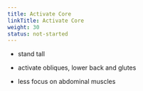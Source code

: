 ```yaml
---
title: Activate Core
linkTitle: Activate Core
weight: 30
status: not-started
---
```


- stand tall
- activate obliques, lower back and glutes



- less focus on abdominal muscles
